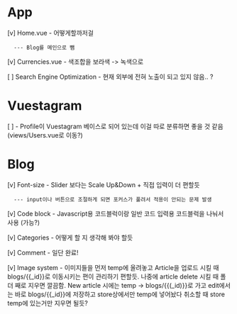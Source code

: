 
# App
  [v] Home.vue - 어떻게할까저걸

      --- Blog를 메인으로 뺌

  [v] Currencies.vue - 색조합을 보라색 -> 녹색으로

  [ ] Search Engine Optimization - 현재 외부에 전혀 노출이 되고 있지 않음.. ?

# Vuestagram
  [ ] - Profile이 Vuestagram 베이스로 되어 있는데 이걸 따로 분류하면 좋을 것 같음 (views/Users.vue로 이동?)

# Blog
  [v] Font-size - Slider 보다는 Scale Up&Down + 직접 입력이 더 편할듯

      --- input이나 버튼으로 조절하게 되면 포커스가 풀려서 적용이 안되는 문제 발생

  [v] Code block - Javascript용 코드블럭이랑 일반 코드 입력용 코드블럭을 나눠서 사용 (가능?)

  [v] Categories - 어떻게 할 지 생각해 봐야 할듯

  [v] Comment - 일단 완료!

  [v] Image system - 이미지들을 먼저 temp에 올려놓고 Article을 업로드 시킬 때 blogs/{{_id}}로 이동시키는 편이 관리하기 편할듯. 나중에 article delete 시킬 때 폴더 째로 지우면 깔끔함. New article 시에는 temp -> blogs/{{(_id)}}로 가고 edit에서는 바로 blogs/{{_id}}에 저장하고 store상에서만 temp에 넣어놨다 취소할 때 store temp에 있는거만 지우면 될듯?
